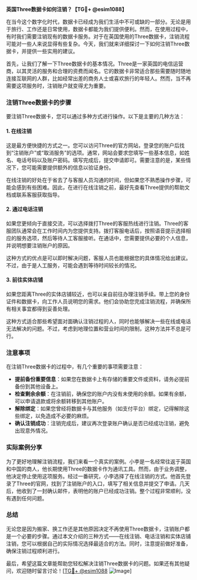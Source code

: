 **英国Three数据卡如何注销？【TG💪+ @esim1088】**

在当今这个数字化时代，数据卡已经成为我们生活中不可或缺的一部分。无论是用于旅行、工作还是日常使用，数据卡都能为我们提供便利。然而，在使用过程中，有时我们需要注销现有的数据卡服务。对于在英国使用的Three数据卡，注销流程可能对一些人来说显得有些复杂。今天，我们就来详细探讨一下如何注销Three数据卡，并提供一些实用的建议。

首先，让我们了解一下Three数据卡的基本情况。Three是一家英国的电信运营商，以其灵活的服务和合理的资费而闻名。它的数据卡非常适合那些需要随时随地连接互联网的人群，比如经常出差的商务人士或喜欢旅行的年轻人。然而，当不再需要这项服务时，注销账户就变得尤为重要。

### 注销Three数据卡的步骤

要注销Three数据卡，您可以通过多种方式进行操作。以下是主要的几种方法：

#### 1. 在线注销

这是最方便快捷的方式之一。您可以访问Three的官方网站，登录您的账户后找到“注销账户”或“取消服务”的选项。通常，网站会要求您填写一些基本信息，如姓名、电话号码以及账户密码。填写完成后，提交申请即可。需要注意的是，某些情况下，您可能需要提供额外的信息以验证身份。

在线注销的好处在于省去了与客服人员沟通的时间，但如果您不熟悉操作步骤，可能会感到有些困难。因此，在进行在线注销之前，最好先查看Three提供的帮助文档或联系客服获取指导。

#### 2. 通过电话注销

如果您更倾向于直接交流，可以选择拨打Three的客服热线进行注销。Three的客服团队通常会在工作时间内为您提供支持。拨打客服电话后，按照语音提示选择相应的服务选项，然后等待人工客服接听。在通话中，您需要提供必要的个人信息，并说明想要注销账户的原因。

这种方式的优点是可以即时解决问题，客服人员也能根据您的具体情况给出建议。不过，由于是人工服务，可能会遇到等待时间较长的情况。

#### 3. 前往实体店铺

如果您距离Three的实体店铺较近，也可以亲自前往办理注销手续。带上您的身份证件和数据卡，向工作人员说明您的需求。他们会协助您完成注销流程，并确保所有相关事宜都得到妥善处理。

这种方式适合那些希望面对面确认注销过程的人，同时也能够解决一些在线或电话无法解决的问题。不过，考虑到地理位置和营业时间的限制，这种方法并不总是可行。

### 注意事项

在注销Three数据卡的过程中，有几个重要的事项需要注意：

- **提前备份重要信息**：如果您在数据卡上有存储的重要文件或资料，请务必提前备份到其他设备上。
- **检查剩余余额**：在注销前，确保您的账户内没有未使用的余额。如果有余额，可以申请退款或将余额转移到其他账户。
- **解除绑定**：如果您曾经将数据卡与其他服务（如支付平台）绑定，记得解除这些绑定，以免造成不必要的麻烦。
- **确认注销成功**：注销完成后，建议再次登录账户确认是否已经成功注销，避免出现意外情况。

### 实际案例分享

为了更好地理解注销流程，我们来看一个真实的案例。小李是一名经常往返于英国和中国的商人，他长期使用Three的数据卡作为通讯工具。然而，由于业务调整，他决定停止使用这项服务。经过一番研究，小李选择了在线注销的方式。他首先登录了Three的官网，找到了注销账户的入口，填写了相关信息并提交了申请。几天后，他收到了一封确认邮件，表明他的账户已经成功注销。整个过程非常顺利，没有遇到任何问题。

### 总结

无论您是因为搬家、换工作还是其他原因决定不再使用Three数据卡，注销账户都是一个必要的步骤。通过本文介绍的三种方式——在线注销、电话注销和实体店铺注销，您可以根据自己的实际情况选择最适合的方法。同时，注意提前做好准备，确保注销过程顺利进行。

最后，希望这篇文章能帮助您轻松解决注销Three数据卡的问题。如果还有其他疑问，欢迎随时留言讨论！[[TG💪+ @esim1088](https://t.me/s/esim1088) ![Image](https://i.postimg.cc/4NQfJmqS/Snipaste-2025-05-13-00-14-12.png)]